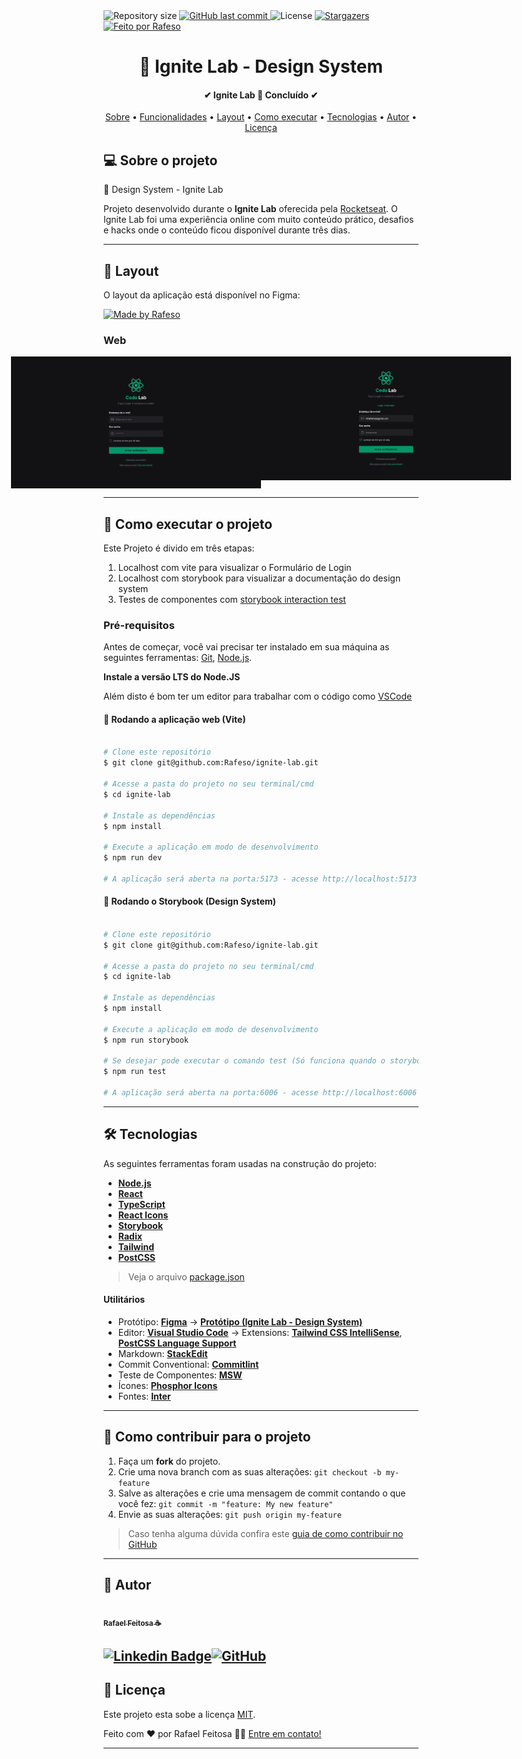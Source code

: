 ﻿ <img alt="Repository size" src="https://img.shields.io/github/repo-size/Rafeso/Ignite-lab">
  
  <a href="https://github.com/Rafeso/Ignite-lab/commits/master">
    <img alt="GitHub last commit" src="https://img.shields.io/github/last-commit/Rafeso/Ignite-lab">
  </a>
    
   <img alt="License" src="https://img.shields.io/badge/license-MIT-brightgreen">
   <a href="https://github.com/Rafeso/Ignite-lab/stargazers">
    <img alt="Stargazers" src="https://img.shields.io/github/stars/Rafeso/Ignite-lab?style=social">
  </a>
 <br>
  <a href="https://www.linkedin.com/in/rafael-feitosa-618472241/">
    <img alt="Feito por Rafeso" src="https://img.shields.io/badge/feito%20por-Rafeso-%237519C1">
 </a>

<h1 align="center">
    🚀 Ignite Lab - Design System
</h1>

<h4 align="center"> 
	✔  Ignite Lab 🚀 Concluído  ✔
</h4>

<p align="center">
 <a href="#-sobre-o-projeto">Sobre</a> •
 <a href="#-funcionalidades">Funcionalidades</a> •
 <a href="#-layout">Layout</a> • 
 <a href="#-como-executar-o-projeto">Como executar</a> • 
 <a href="#-tecnologias">Tecnologias</a> • 
 <a href="#-autor">Autor</a> • 
 <a href="#user-content--licença">Licença</a>
</p>


## 💻 Sobre o projeto

📔 Design System - Ignite Lab


Projeto desenvolvido durante o **Ignite Lab** oferecida pela [Rocketseat](https://www.rocketseat.com.br//).
O Ignite Lab foi uma experiência online com muito conteúdo prático, desafios e hacks onde o conteúdo ficou disponível durante três dias.

---

## 🎨 Layout

O layout da aplicação está disponível no Figma:

<a href="https://www.figma.com/file/UT1l6W7CnEmH2IiwoS1Mqa/Ignite_Lab?node-id=0%3A1">
  <img alt="Made by Rafeso" src="https://img.shields.io/badge/Acessar%20Layout%20-Figma-%2304D361">
</a>


### Web

<p align="center" style="display: flex; align-items: flex-start; justify-content: center;">
  <img alt="Ignite Lab" title="#IgniteLab" src="./src/assets/Web_view.png" width="400px">

  <img alt="Ignite Lab" title="#IgniteLab" src="./src/assets/web_login.png" width="400px">
</p>

---

## 🚀 Como executar o projeto

Este Projeto é divido em três etapas:
1. Localhost com vite para visualizar o Formulário de Login
2. Localhost com storybook para visualizar a documentação do design system
3. Testes de componentes com [storybook interaction test](https://www.npmjs.com/package/@storybook/addon-interactions)

### Pré-requisitos

Antes de começar, você vai precisar ter instalado em sua máquina as seguintes ferramentas:
[Git](https://git-scm.com), [Node.js](https://nodejs.org/en/).

**Instale a versão LTS do Node.JS** 
 
Além disto é bom ter um editor para trabalhar com o código como [VSCode](https://code.visualstudio.com/)


#### 🧭 Rodando a aplicação web (Vite)

```bash

# Clone este repositório
$ git clone git@github.com:Rafeso/ignite-lab.git

# Acesse a pasta do projeto no seu terminal/cmd
$ cd ignite-lab

# Instale as dependências
$ npm install

# Execute a aplicação em modo de desenvolvimento
$ npm run dev

# A aplicação será aberta na porta:5173 - acesse http://localhost:5173

```
#### 🧭 Rodando o Storybook (Design System)

```bash

# Clone este repositório
$ git clone git@github.com:Rafeso/ignite-lab.git

# Acesse a pasta do projeto no seu terminal/cmd
$ cd ignite-lab

# Instale as dependências
$ npm install

# Execute a aplicação em modo de desenvolvimento
$ npm run storybook

# Se desejar pode executar o comando test (Só funciona quando o storybook está aberto na porta 6006)
$ npm run test

# A aplicação será aberta na porta:6006 - acesse http://localhost:6006

```


---

## 🛠 Tecnologias

As seguintes ferramentas foram usadas na construção do projeto:

-   **[Node.js](https://nodejs.org/en/)**
-   **[React](https://pt-br.reactjs.org/)**
-   **[TypeScript](https://www.typescriptlang.org/)**
-   **[React Icons](https://react-icons.github.io/react-icons/)**
-   **[Storybook](https://storybook.js.org/)**
-   **[Radix](https://www.radix-ui.com/)**
-   **[Tailwind](https://tailwindcss.com/)**
-  **[PostCSS](https://postcss.org/)**

> Veja o arquivo  [package.json](https://github.com/Rafeso/ignite-lab/blob/main/package.json)

#### [](https://github.com/Rafeso/ignite-lab#utilit%C3%A1rios)**Utilitários**

-   Protótipo:  **[Figma](https://www.figma.com/)**  →  **[Protótipo (Ignite Lab - Design System)](https://www.figma.com/file/UT1l6W7CnEmH2IiwoS1Mqa/Ignite_Lab)**
-   Editor:  **[Visual Studio Code](https://code.visualstudio.com/)**  → Extensions:  **[Tailwind CSS IntelliSense](https://marketplace.visualstudio.com/items?itemName=bradlc.vscode-tailwindcss)**, **[PostCSS Language Support](https://marketplace.visualstudio.com/items?itemName=csstools.postcss)**
-   Markdown:  **[StackEdit](https://stackedit.io/)**
-   Commit Conventional:  **[Commitlint](https://github.com/conventional-changelog/commitlint)**
-   Teste de Componentes:  **[MSW](https://mswjs.io/)**
-   Ícones:  **[Phosphor Icons](https://phosphoricons.com/?ref=madewithreactjs.com)**
-   Fontes:  **[Inter](https://fonts.google.com/specimen/Inter)**


---


## 💪 Como contribuir para o projeto

1. Faça um **fork** do projeto.
2. Crie uma nova branch com as suas alterações: `git checkout -b my-feature`
3. Salve as alterações e crie uma mensagem de commit contando o que você fez: `git commit -m "feature: My new feature"`
4. Envie as suas alterações: `git push origin my-feature`
> Caso tenha alguma dúvida confira este [guia de como contribuir no GitHub](./CONTRIBUTING.md)

---

## 🦸 Autor
 
<a href="https://github.com/Rafeso">
 <img  src="https://camo.githubusercontent.com/e01364e2c1c63050f5f68950a1296bcf128f87637fc9994d32d899fd65fbb73e/68747470733a2f2f6d656469612e646973636f72646170702e6e65742f6174746163686d656e74732f313030313537363837393531393730333037332f313030313537373836343432363136383532312f676966676974312e706e673f77696474683d363736266865696768743d363736" width="150px;" alt=""/>
 <br>
 <sub><b>Rafael Feitosa ☕</b></sub></a>
 

 
 [![Linkedin Badge](https://img.shields.io/badge/-LinkedIn-blue?style=flat-square&logo=Linkedin&logoColor=white&link=https://www.linkedin.com/in/rafael-feitosa-618472241/)](https://www.linkedin.com/in/rafael-feitosa-618472241/)[![GitHub](https://img.shields.io/badge/GitHub-%23121011.svg?style=flat-squarew&logo=github&logoColor=white%link=https://github.com/Rafeso)](https://github.com/Rafeso)
<br>
---

## 📝 Licença

Este projeto esta sobe a licença [MIT](./LICENSE).

Feito com ❤️ por Rafael Feitosa 👋🏽 [Entre em contato!](https://www.linkedin.com/in/rafael-feitosa-618472241/)

---
